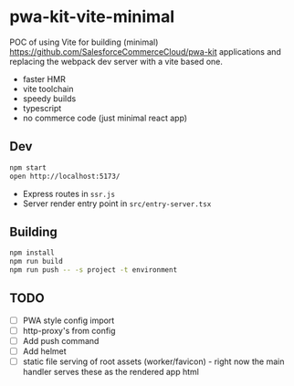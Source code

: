# pwa-kit-vite-minimal

POC of using Vite for building (minimal) https://github.com/SalesforceCommerceCloud/pwa-kit applications and replacing
the webpack dev server with a vite based one.

- faster HMR
- vite toolchain
- speedy builds
- typescript
- no commerce code (just minimal react app)

## Dev

```bash
npm start
open http://localhost:5173/
```

- Express routes in `ssr.js`
- Server render entry point in `src/entry-server.tsx`

## Building

```bash
npm install
npm run build
npm run push -- -s project -t environment
```

## TODO

- [ ] PWA style config import
- [ ] http-proxy's from config
- [ ] Add push command
- [ ] Add helmet
- [ ] static file serving of root assets (worker/favicon) - right now the main handler serves these as the rendered app html